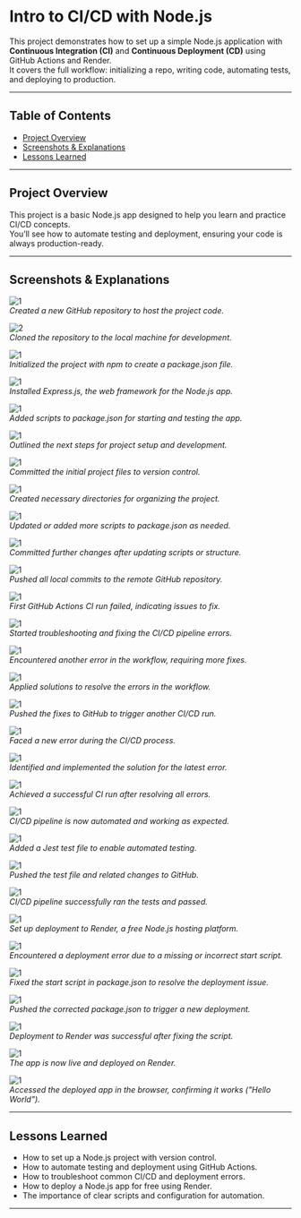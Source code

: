 # Intro to CI/CD with Node.js

This project demonstrates how to set up a simple Node.js application with **Continuous Integration (CI)** and **Continuous Deployment (CD)** using GitHub Actions and Render.  
It covers the full workflow: initializing a repo, writing code, automating tests, and deploying to production.

---

## Table of Contents

- [Project Overview](#project-overview)
- [Screenshots & Explanations](#screenshots--explanations)
- [Lessons Learned](#lessons-learned)

---

## Project Overview

This project is a basic Node.js app designed to help you learn and practice CI/CD concepts.  
You’ll see how to automate testing and deployment, ensuring your code is always production-ready.

---

## Screenshots & Explanations

![1](./img/1.%20git%20repo.jpg)  
*Created a new GitHub repository to host the project code.*

![2](./img/2.%20git%20clone.jpg)  
*Cloned the repository to the local machine for development.*

![1](./img/3.%20git%20init.jpg)  
*Initialized the project with npm to create a package.json file.*

![1](./img/4.%20git%20install%20express.jpg)  
*Installed Express.js, the web framework for the Node.js app.*

![1](./img/5.%20script.jpg)  
*Added scripts to package.json for starting and testing the app.*

![1](./img/6.%20next.jpg)  
*Outlined the next steps for project setup and development.*

![1](./img/7.%20commit.jpg)  
*Committed the initial project files to version control.*

![1](./img/8.%20mkdir.jpg)  
*Created necessary directories for organizing the project.*

![1](./img/9.%20script.jpg)  
*Updated or added more scripts to package.json as needed.*

![1](./img/10.%20commit.jpg)  
*Committed further changes after updating scripts or structure.*

![1](./img/11.%20push.jpg)  
*Pushed all local commits to the remote GitHub repository.*

![1](./img/12.%20fail.jpg)  
*First GitHub Actions CI run failed, indicating issues to fix.*

![1](./img/13.%20rectify.jpg)  
*Started troubleshooting and fixing the CI/CD pipeline errors.*

![1](./img/14.%20error%202.jpg)  
*Encountered another error in the workflow, requiring more fixes.*

![1](./img/15.%20solution.jpg)  
*Applied solutions to resolve the errors in the workflow.*

![1](./img/16.%20push%20again.jpg)  
*Pushed the fixes to GitHub to trigger another CI/CD run.*

![1](./img/17.%20ERROR%203.jpg)  
*Faced a new error during the CI/CD process.*

![1](./img/18.%20SOLUTION%203.jpg)  
*Identified and implemented the solution for the latest error.*

![1](./img/19.%20successful.jpg)  
*Achieved a successful CI run after resolving all errors.*

![1](./img/20.%20automation.jpg)  
*CI/CD pipeline is now automated and working as expected.*

![1](./img/21.%20index%20test.jpg)  
*Added a Jest test file to enable automated testing.*

![1](./img/22.%20push.jpg)  
*Pushed the test file and related changes to GitHub.*

![1](./img/23.%20successsss.jpg)  
*CI/CD pipeline successfully ran the tests and passed.*

![1](./img/24.%20render.jpg)  
*Set up deployment to Render, a free Node.js hosting platform.*

![1](./img/25.%20deployment%20error.jpg)  
*Encountered a deployment error due to a missing or incorrect start script.*

![1](./img/26.%20fixed%20script.jpg)  
*Fixed the start script in package.json to resolve the deployment issue.*

![1](./img/27.%20push%20again.jpg)  
*Pushed the corrected package.json to trigger a new deployment.*

![1](./img/28.%20successssful.jpg)  
*Deployment to Render was successful after fixing the script.*

![1](./img/29.%20deployed.jpg)  
*The app is now live and deployed on Render.*

![1](./img/30.%20hello%20world.jpg)  
*Accessed the deployed app in the browser, confirming it works ("Hello World").*

---

## Lessons Learned

- How to set up a Node.js project with version control.
- How to automate testing and deployment using GitHub Actions.
- How to troubleshoot common CI/CD and deployment errors.
- How to deploy a Node.js app for free using Render.
- The importance of clear scripts and configuration for automation.

---




